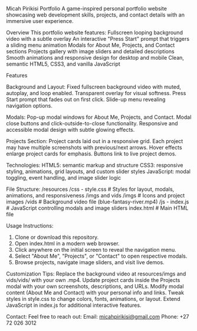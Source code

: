 Micah Pirikisi Portfolio
A game-inspired personal portfolio website showcasing web development skills, projects, and contact details with an immersive user experience.

Overview
This portfolio website features:
Fullscreen looping background video with a subtle overlay
An interactive "Press Start" prompt that triggers a sliding menu animation
Modals for About Me, Projects, and Contact sections
Projects gallery with image sliders and detailed descriptions
Smooth animations and responsive design for desktop and mobile
Clean, semantic HTML5, CSS3, and vanilla JavaScript

Features

Background and Layout: 
Fixed fullscreen background video with muted, autoplay, and loop enabled.
Transparent overlay for visual softness.
Press Start prompt that fades out on first click.
Slide-up menu revealing navigation options.

Modals: 
Pop-up modal windows for About Me, Projects, and Contact.
Modal close buttons and click-outside-to-close functionality.
Responsive and accessible modal design with subtle glowing effects.

Projects Section: 
Project cards laid out in a responsive grid.
Each project may have multiple screenshots with previous/next arrows.
Hover effects enlarge project cards for emphasis.
Buttons link to live project demos.

Technologies: 
HTML5: semantic markup and structure
CSS3: responsive styling, animations, grid layouts, and custom slider styles
JavaScript: modal toggling, event handling, and image slider logic

File Structure: 
/resources
  /css
    - style.css          # Styles for layout, modals, animations, and responsiveness
  /imgs and vids
    /imgs                # Icons and project images
    /vids                # Background video file (blue-fantasy-river.mp4)
  /js
    - index.js           # JavaScript controlling modals and image sliders
index.html               # Main HTML file

Usage Instructions: 
1. Clone or download this repository.
2. Open index.html in a modern web browser.
3. Click anywhere on the initial screen to reveal the navigation menu.
4. Select "About Me", "Projects", or "Contact" to open respective modals.
5. Browse projects, navigate image sliders, and visit live demos.

Customization Tips: 
Replace the background video at resources/imgs and vids/vids/ with your own .mp4.
Update project cards inside the Projects modal with your own screenshots, descriptions, and URLs.
Modify modal content (About Me and Contact) with your personal info and links.
Tweak styles in style.css to change colors, fonts, animations, or layout.
Extend JavaScript in index.js for additional interactive features.

Contact: 
Feel free to reach out:
Email: micahpirikisi@gmail.com
Phone: +27 72 026 3012
